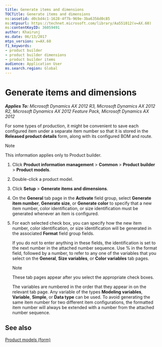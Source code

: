 ```yaml
---
title: Generate items and dimensions
TOCTitle: Generate items and dimensions
ms:assetid: d0cbd4c1-1628-4f7b-969e-3ba6356d0c85
ms:mtpsurl: https://technet.microsoft.com/library/Aa551012(v=AX.60)
ms:contentKeyID: 36059491
author: Khairunj
ms.date: 06/13/2017
mtps_version: v=AX.60
f1_keywords:
- product builder
- product builder dimensions
- product builder items
audience: Application User
ms.search.region: Global
---
```


# Generate items and dimensions 


_**Applies To:** Microsoft Dynamics AX 2012 R3, Microsoft Dynamics AX 2012 R2, Microsoft Dynamics AX 2012 Feature Pack, Microsoft Dynamics AX 2012_

For some types of production, it might be convenient to save each configured item under a separate item number so that it is stored in the **Released product details** form, along with its configured BOM and route.


> [!NOTE]
> <P>This information applies only to Product builder.</P>



1.  Click **Product information management** \> **Common** \> **Product builder** \> **Product models**.

2.  Double-click a product model.

3.  Click **Setup** \> **Generate items and dimensions**.

4.  On the **General** tab page in the **Activate** field group, select **Generate item number**, **Generate size**, or **Generate color** to specify that a new item number, color identification, or size identification must be generated whenever an item is configured.

5.  For each selected check box, you can specify how the new item number, color identification, or size identification will be generated in the associated **Format** field group fields.
    
    If you do not to enter anything in these fields, the identification is set to the next number in the attached number sequence. Use % in the format field, followed by a number, to refer to any one of the variables that you select on the **General**, **Size variables**, or **Color variables** tab pages.
    

    > [!NOTE]
    > <P>These tab pages appear after you select the appropriate check boxes.</P>

    
    The variables are numbered in the order that they appear in on the relevant tab page. Any variable of the types **Modeling variables**, **Variable**, **Simple**, or **Data type** can be used. To avoid generating the same item number for two different item configurations, the formatted item number will always be extended with a number from the attached number sequence.

## See also

[Product models (form)](https://technet.microsoft.com/library/aa572853\(v=ax.60\))

  


